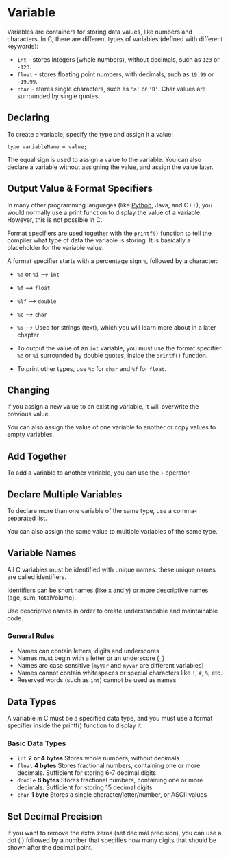 # Variable

Variables are containers for storing data values, like numbers and characters.
In C, there are different types of variables (defined with different keywords):

+ `int` - stores integers (whole numbers), without decimals, such as `123` or `-123`.
+ `float` - stores floating point numbers, with decimals, such as `19.99` or `-19.99`.
+ `char` - stores single characters, such as `'a'` or `'B'`. Char values are surrounded by single quotes.

## Declaring

To create a variable, specify the type and assign it a value:
```
type variableName = value;
```
The equal sign is used to assign a value to the variable.
You can also declare a variable without assigning the value, and assign the value later.

## Output Value & Format Specifiers

In many other programming languages (like [Python](https://github.com/amirhej/courses/tree/main/python), Java, and C++), you would normally use a print function to display the value of a variable. However, this is not possible in C.

Format specifiers are used together with the `printf()` function to tell the compiler what type of data the variable is storing. It is basically a placeholder for the variable value.

A format specifier starts with a percentage sign `%`, followed by a character:

+ `%d` or `%i`  -->	 `int`	
+ `%f` --> `float`	
+ `%lf` -->	`double`	
+ `%c` --> `char`	
+ `%s` -->	Used for strings (text), which you will learn more about in a later chapter

+ To output the value of an `int` variable, you must use the format specifier `%d` or `%i` surrounded by double quotes, inside the `printf()` function.

+ To print other types, use `%c` for `char` and `%f` for `float`.

## Changing

If you assign a new value to an existing variable, it will overwrite the previous value.

You can also assign the value of one variable to another or copy values to empty variables.

## Add Together

To add a variable to another variable, you can use the `+` operator.

## Declare Multiple Variables

To declare more than one variable of the same type, use a comma-separated list.

You can also assign the same value to multiple variables of the same type.

## Variable Names

All C variables must be identified with unique names. these unique names are called identifiers.

Identifiers can be short names (like x and y) or more descriptive names (age, sum, totalVolume).

Use descriptive names in order to create understandable and maintainable code.

### General Rules

+ Names can contain letters, digits and underscores
+ Names must begin with a letter or an underscore (`_`)
+ Names are case sensitive (`myVar` and `myvar` are different variables)
+ Names cannot contain whitespaces or special characters like `!`, `#`, `%`, etc.
+ Reserved words (such as `int`) cannot be used as names

## Data Types
A variable in C must be a specified data type, and you must use a format specifier inside the printf() function to display it.

### Basic Data Types

* `int`	  __2 or 4 bytes__	  Stores whole numbers, without decimals
* `float`   __4 bytes__	  Stores fractional numbers, containing one or more decimals. Sufficient for storing 6-7 decimal digits
* `double`	__8 bytes__	  Stores fractional numbers, containing one or more decimals. Sufficient for storing 15 decimal digits
* `char`	__1 byte__	Stores a single character/letter/number, or ASCII values

## Set Decimal Precision

If you want to remove the extra zeros (set decimal precision), you can use a dot (.) followed by a number that specifies how many digits that should be shown after the decimal point.
